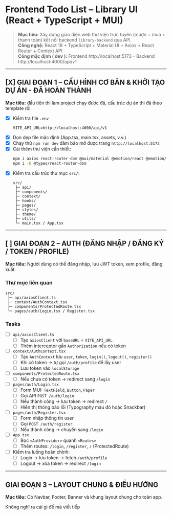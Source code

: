 # Frontend Todo List – Library UI (React + TypeScript + MUI)

> **Mục tiêu:** Xây dựng giao diện web thư viện trực tuyến (mượn + mua + thanh toán) kết nối backend `library-backend` qua API.  
> **Công nghệ:** React 19 + TypeScript + Material UI + Axios + React Router + Context API  
> **Cổng mặc định ( dev ):** Frontend http://localhost:5173 – Backend http://localhost:4000/api/v1

---

## [X] GIAI ĐOẠN 1 – CẤU HÌNH CƠ BẢN & KHỞI TẠO DỰ ÁN - ĐÃ HOÀN THÀNH

**Mục tiêu:** đầu tiên thì làm project chạy được đã, cấu trúc dự án thì đã theo template rồi.

- [x] Kiểm tra file `.env`
  ```env
  VITE_API_URL=http://localhost:4000/api/v1
  ```
- [x] Dọn dẹp file mặc định (App.tsx, main.tsx, assets, v.v.)
- [x] Chạy thử `npm run dev` đảm bảo mở được trang `http://localhost:5173`
- [x] Cài thêm thư viện cần thiết:
  ```bash
  npm i axios react-router-dom @mui/material @emotion/react @emotion/styled @mui/icons-material
  npm i -D @types/react-router-dom
  ```
- [x] Kiểm tra cấu trúc thư mục `src/`:
  ```
  src/
   ├─ api/
   ├─ components/
   ├─ context/
   ├─ hooks/
   ├─ pages/
   ├─ styles/
   ├─ theme/
   ├─ utils/
   └─ main.tsx / App.tsx
  ```

---

## [ ] GIAI ĐOẠN 2 – AUTH (ĐĂNG NHẬP / ĐĂNG KÝ / TOKEN / PROFILE)

**Mục tiêu:** Người dùng có thể đăng nhập, lưu JWT token, xem profile, đăng xuất.

### Thư mục liên quan

```
src/
 ├─ api/axiosClient.ts
 ├─ context/AuthContext.tsx
 ├─ components/ProtectedRoute.tsx
 └─ pages/auth/Login.tsx / Register.tsx
```

### Tasks

- [ ] `api/axiosClient.ts`
  - [ ] Tạo `axiosClient` với `baseURL` = `VITE_API_URL`
  - [ ] Thêm interceptor gắn `Authorization` nếu có token
- [ ] `context/AuthContext.tsx`
  - [ ] Tạo `AuthContext` lưu `user`, `token`, `login()`, `logout()`, `register()`
  - [ ] Khi có token -> tự gọi `/auth/profile` để lấy user
  - [ ] Lưu token vào `localStorage`
- [ ] `components/ProtectedRoute.tsx`
  - [ ] Nếu chưa có token -> redirect sang `/login`
- [ ] `pages/auth/Login.tsx`
  - [ ] Form MUI: `TextField`, `Button`, `Paper`
  - [ ] Gọi API `POST /auth/login`
  - [ ] Nếu thành công -> lưu token -> redirect `/`
  - [ ] Hiển thị thông báo lỗi (Typography màu đỏ hoặc Snackbar)
- [ ] `pages/auth/Register.tsx`
  - [ ] Form nhập thông tin user
  - [ ] Gọi `POST /auth/register`
  - [ ] Nếu thành công -> chuyển sang `/login`
- [ ] `App.tsx`
  - [ ] Bọc `<AuthProvider>` quanh `<Routes>`
  - [ ] Thêm routes: `/login`, `/register`, `/` (ProtectedRoute)
- [ ] Kiểm tra luồng hoàn chỉnh:
  - [ ] Login -> lưu token -> fetch `/auth/profile`
  - [ ] Logout -> xóa token -> redirect `/login`

---

## GIAI ĐOẠN 3 – LAYOUT CHUNG & ĐIỀU HƯỚNG

**Mục tiêu:** Có Navbar, Footer, Banner và khung layout chung cho toàn app.

Không nghĩ ra cái gì để mà viết tiếp
